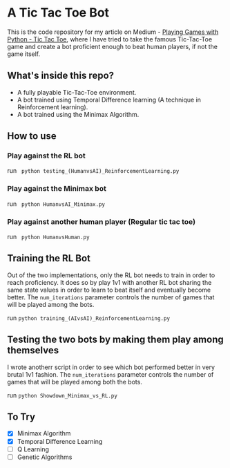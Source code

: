 # A Tic Tac Toe Bot 

This is the code repository for my article on Medium - [Playing Games with Python - Tic Tac Toe](https://towardsdatascience.com/lets-beat-games-using-a-bunch-of-code-part-1-tic-tac-toe-1543e981fec1), where I have tried to take the famous Tic-Tac-Toe game and create a bot proficient enough to beat human players, if not the game itself.

## What's inside this repo?
- A fully playable Tic-Tac-Toe environment.
- A bot trained using Temporal Difference learning (A technique in Reinforcement learning). 
- A bot trained using the Minimax Algorithm.

## How to use

### Play against the RL bot
run ``` python testing_(HumanvsAI)_ReinforcementLearning.py```

### Play against the Minimax bot
run ``` python HumanvsAI_Minimax.py```

### Play against another human player (Regular tic tac toe)
run ``` python HumanvsHuman.py```

## Training the RL Bot
Out of the two implementations, only the RL bot needs to train in order to reach proficiency. It does so by play 1v1 with another RL bot sharing the same state values in order to learn to beat itself and eventually become better. The `num_iterations` parameter controls the number of games that will be played among the bots.

run ```python training_(AIvsAI)_ReinforcementLearning.py```

## Testing the two bots by making them play among themselves
I wrote anotherr script in order to see which bot performed better in very brutal 1v1 fashion. The `num_iterations` parameter controls the number of games that will be played among both the bots.

run ```python Showdown_Minimax_vs_RL.py```

## To Try
- [x] Minimax Algorithm
- [x] Temporal Difference Learning
- [ ] Q Learning
- [ ] Genetic Algorithms
